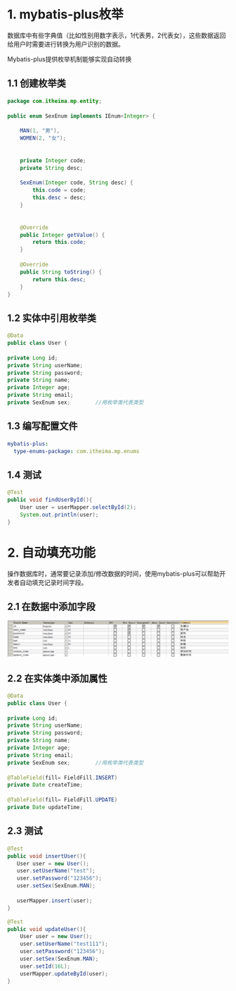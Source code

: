 # 1. mybatis-plus枚举

数据库中有些字典值（比如性别用数字表示，1代表男，2代表女），这些数据返回给用户时需要进行转换为用户识别的数据。

Mybatis-plus提供枚举机制能够实现自动转换

## 1.1 创建枚举类

```java
package com.itheima.mp.entity;

public enum SexEnum implements IEnum<Integer> {

    MAN(1, "男"),
    WOMEN(2, "女");


    private Integer code;
    private String desc;

    SexEnum(Integer code, String desc) {
        this.code = code;
        this.desc = desc;
    }


    @Override
    public Integer getValue() {
        return this.code;
    }

    @Override
    public String toString() {
        return this.desc;
    }
}
```

## 1.2 实体中引用枚举类

```java
@Data
public class User {

private Long id;
private String userName;
private String password;
private String name;
private Integer age;
private String email;
private SexEnum sex;		//用枚举类代表类型
```

## 1.3 编写配置文件

```yaml
mybatis-plus:
  type-enums-package: com.itheima.mp.enums
```

## 1.4 测试

```java
@Test
public void findUserById(){
    User user = userMapper.selectById(2);
    System.out.println(user);
}
```

# 2. 自动填充功能

操作数据库时，通常要记录添加/修改数据的时间，使用mybatis-plus可以帮助开发者自动填充记录时间字段。

## 2.1 在数据中添加字段

![image-20201114185718785](assets/image-20201114185718785.png)

## 2.2 在实体类中添加属性

```java
@Data
public class User {

private Long id;
private String userName;
private String password;
private String name;
private Integer age;
private String email;
private SexEnum sex;		//用枚举类代表类型
    
@TableField(fill= FieldFill.INSERT)
private Date createTime;

@TableField(fill= FieldFill.UPDATE)
private Date updateTime;    
```

## 2.3 测试

```java
@Test
public void insertUser(){
   User user = new User();
   user.setUserName("test");
   user.setPassword("123456");
   user.setSex(SexEnum.MAN);

   userMapper.insert(user);
}
```

```java
@Test
public void updateUser(){
    User user = new User();
    user.setUserName("test111");
    user.setPassword("123456");
    user.setSex(SexEnum.MAN);
    user.setId(16L);
    userMapper.updateById(user);
}
```

